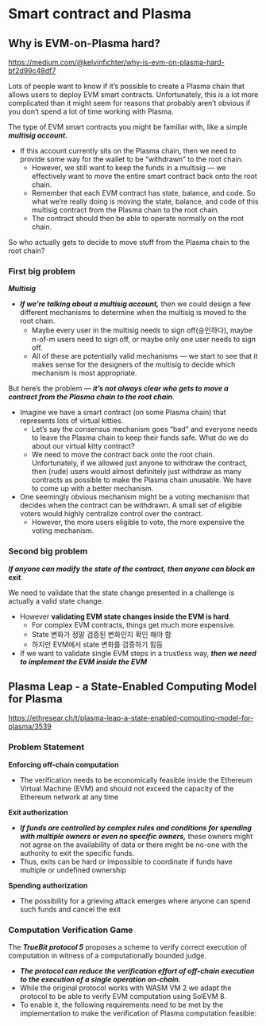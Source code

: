 # Smart contract and Plasma

## Why is EVM-on-Plasma hard?

https://medium.com/@kelvinfichter/why-is-evm-on-plasma-hard-bf2d99c48df7

Lots of people want to know if it’s possible to create a Plasma chain that allows users to deploy EVM smart contracts. Unfortunately, this is a lot more complicated than it might seem for reasons that probably aren’t obvious if you don’t spend a lot of time working with Plasma.

The type of EVM smart contracts you might be familiar with, like a simple ***multisig account.***

- If this account currently sits on the Plasma chain, then we need to provide some way for the wallet to be “withdrawn” to the root chain.
  - However, we still want to keep the funds in a multisig — we effectively want to move the entire smart contract back  onto the root chain.
  - Remember that each EVM contract has state, balance, and code. So what we’re really doing is moving the state, balance, and code of this multisig contract from the Plasma chain to the root chain.
  - The contract should then be able to operate normally on the root chain.

So who actually gets to decide to move stuff from the Plasma chain to the root chain?

### First big problem

***Multisig***

- ***If we’re talking about a multisig account,*** then we could design a few different mechanisms to determine when the multisig is moved to the root chain.
  - Maybe every user in the multisig needs to sign off(승인하다), maybe n-of-m users need to sign off, or maybe only one user needs to sign off.
  - All of these are potentially valid mechanisms — we start to see that it makes sense for the designers of the multisig to decide which mechanism is most appropriate.

But here’s the problem — ***it’s not always clear who gets to move a contract from the Plasma chain to the root chain***.

- Imagine we have a smart contract (on some Plasma chain) that represents lots of virtual kitties.
  - Let’s say the consensus mechanism goes “bad” and everyone needs to leave the Plasma chain to keep their funds safe. What do we do about our virtual kitty contract?
  - We need to move the contract back onto the root chain. Unfortunately, if we allowed just anyone to withdraw the contract, then (rude) users would almost definitely just withdraw as many contracts as possible to make the Plasma chain unusable. We have to come up with a better mechanism.
- One seemingly obvious mechanism might be a voting mechanism that decides when the contract can be withdrawn. A small set of eligible voters would highly centralize control over the contract.
  - However, the more users eligible to vote, the more expensive the voting mechanism.

### Second big problem

***If anyone can modify the state of the contract, then anyone can block an exit***.

We need to validate that the state change presented in a challenge is actually a valid state change.

- However **validating EVM state changes inside the EVM is hard**. 
  - For complex EVM contracts, things get much more expensive.
  - State 변화가 정말 검증된 변화인지 확인 해야 함
  - 하지만 EVM에서 state 변화를 검증하기 힘듬
- If we want to validate single EVM steps in a trustless way, ***then we need to implement the EVM *inside* the EVM***

## Plasma Leap - a State-Enabled Computing Model for Plasma

https://ethresear.ch/t/plasma-leap-a-state-enabled-computing-model-for-plasma/3539

### Problem Statement

**Enforcing off-chain computation** 

- The verification needs to be economically feasible inside the Ethereum Virtual Machine (EVM) and should not exceed the capacity of the Ethereum network at any time

**Exit authorization**

- ***If funds are controlled by complex rules and conditions for spending with multiple owners or even no specific owners,*** these owners might not agree on the availability of data or there might be no-one with the authority to exit the specific funds.
- Thus, exits can be hard or impossible to coordinate if funds have multiple or undefined ownership

**Spending authorization**

- The possibility for a grieving attack emerges where anyone can spend such funds and cancel the exit 

### Computation Verification Game

The ***TrueBit protocol 5*** proposes a scheme to verify correct execution of computation in witness of a computationally bounded judge.

- ***The protocol can reduce the verification effort of off-chain execution to the execution of a single operation on-chain.***
- While the original protocol works with WASM VM 2 we adapt the protocol to be able to verify EVM computation using SolEVM 8.
- To enable it, the following requirements need to be met by the  implementation to make the verification of Plasma computation feasible: